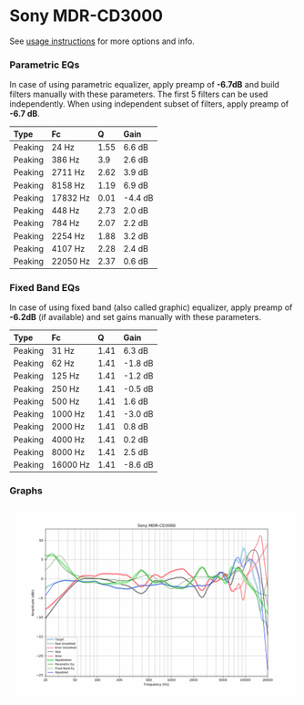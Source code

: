 # Sony MDR-CD3000
See [usage instructions](https://github.com/jaakkopasanen/AutoEq#usage) for more options and info.

### Parametric EQs
In case of using parametric equalizer, apply preamp of **-6.7dB** and build filters manually
with these parameters. The first 5 filters can be used independently.
When using independent subset of filters, apply preamp of **-6.7 dB**.

| Type    | Fc       |    Q | Gain    |
|:--------|:---------|:-----|:--------|
| Peaking | 24 Hz    | 1.55 | 6.6 dB  |
| Peaking | 386 Hz   | 3.9  | 2.6 dB  |
| Peaking | 2711 Hz  | 2.62 | 3.9 dB  |
| Peaking | 8158 Hz  | 1.19 | 6.9 dB  |
| Peaking | 17832 Hz | 0.01 | -4.4 dB |
| Peaking | 448 Hz   | 2.73 | 2.0 dB  |
| Peaking | 784 Hz   | 2.07 | 2.2 dB  |
| Peaking | 2254 Hz  | 1.88 | 3.2 dB  |
| Peaking | 4107 Hz  | 2.28 | 2.4 dB  |
| Peaking | 22050 Hz | 2.37 | 0.6 dB  |

### Fixed Band EQs
In case of using fixed band (also called graphic) equalizer, apply preamp of **-6.2dB**
(if available) and set gains manually with these parameters.

| Type    | Fc       |    Q | Gain    |
|:--------|:---------|:-----|:--------|
| Peaking | 31 Hz    | 1.41 | 6.3 dB  |
| Peaking | 62 Hz    | 1.41 | -1.8 dB |
| Peaking | 125 Hz   | 1.41 | -1.2 dB |
| Peaking | 250 Hz   | 1.41 | -0.5 dB |
| Peaking | 500 Hz   | 1.41 | 1.6 dB  |
| Peaking | 1000 Hz  | 1.41 | -3.0 dB |
| Peaking | 2000 Hz  | 1.41 | 0.8 dB  |
| Peaking | 4000 Hz  | 1.41 | 0.2 dB  |
| Peaking | 8000 Hz  | 1.41 | 2.5 dB  |
| Peaking | 16000 Hz | 1.41 | -8.6 dB |

### Graphs
![](./Sony%20MDR-CD3000.png)